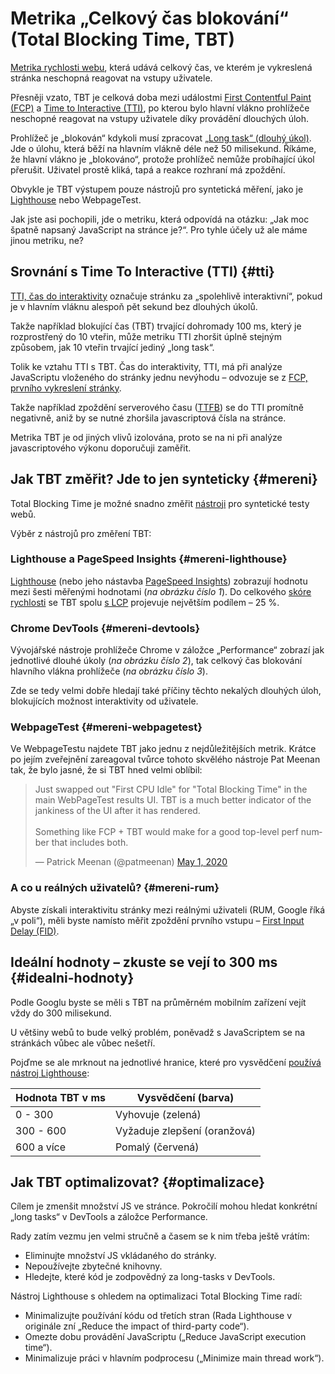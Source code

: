 # Metrika „Celkový čas blokování“ (Total Blocking Time, TBT)

[Metrika rychlosti webu](metriky-rychlosti.md), která udává celkový čas, ve kterém je vykreslená stránka neschopná reagovat na vstupy uživatele.

Přesněji vzato, TBT je celková doba mezi událostmi [First Contentful Paint (FCP)](metrika-fcp.md) a [Time to Interactive (TTI)](metrika-tti.md), po kterou bylo hlavní vlákno prohlížeče neschopné reagovat na vstupy uživatele díky provádění dlouchých úloh.

Prohlížeč je „blokován“ kdykoli musí zpracovat [„Long task“ (dlouhý úkol)](https://w3c.github.io/longtasks/). Jde o úlohu, která běží na hlavním vlákně déle než 50 milisekund. Říkáme, že hlavní vlákno je „blokováno“, protože prohlížeč nemůže probíhající úkol přerušit. Uživatel prostě kliká, tapá a reakce rozhraní má zpoždění.

<!-- AdSnippet -->

Obvykle je TBT výstupem pouze nástrojů pro syntetická měření, jako je [Lighthouse](lighthouse.md) nebo WebpageTest.

Jak jste asi pochopili, jde o metriku, která odpovídá na otázku: „Jak moc špatně napsaný JavaScript na stránce je?“. Pro tyhle účely už ale máme jinou metriku, ne?

## Srovnání s Time To Interactive (TTI) {#tti}

[TTI, čas do interaktivity](metrika-tti.md) označuje stránku za „spolehlivě interaktivní“, pokud je v hlavním vláknu alespoň pět sekund bez dlouhých úkolů.

Takže například blokující čas (TBT) trvající dohromady 100 ms, který je rozprostřený do 10 vteřin, může metriku TTI zhoršit úplně stejným způsobem, jak 10 vteřin trvající jediný „long task“.

Tolik ke vztahu TTI s TBT. Čas do interaktivity, TTI, má při analýze JavaScriptu vloženého do stránky jednu nevýhodu – odvozuje se z [FCP, prvního vykreslení stránky](metrika-fcp.md).

Takže například zpoždění serverového času ([TTFB](metrika-ttfb.md)) se do TTI promítně negativně, aniž by se nutné zhoršila javascriptová čísla na stránce.

Metrika TBT je od jiných vlivů izolována, proto se na ni při analýze javascriptového výkonu doporučuji zaměřit.

## Jak TBT změřit? Jde to jen synteticky {#mereni}

Total Blocking Time je možné snadno změřit [nástroji](rychlost-nastroje.md) pro syntetické testy webů.

<!-- TODO obrázek -->

Výběr z nástrojů pro změření TBT:

### Lighthouse a PageSpeed Insights {#mereni-lighthouse}

[Lighthouse](lighthouse.md) (nebo jeho nástavba [PageSpeed Insights](pagespeed-insights.md)) zobrazují hodnotu mezi šesti měřenými hodnotami (_na obrázku číslo 1_). Do celkového [skóre rychlosti](metrika-lps.md) se TBT spolu [s LCP](metrika-lcp.md) projevuje největším podílem – 25 %.

### Chrome DevTools {#mereni-devtools}

Vývojářské nástroje prohlížeče Chrome v záložce „Performance“ zobrazí jak jednotlivé dlouhé úkoly (_na obrázku číslo 2_), tak celkový čas blokování hlavního vlákna prohlížeče (_na obrázku číslo 3_).

Zde se tedy velmi dobře hledají také příčiny těchto nekalých dlouhých úloh, blokujících možnost interaktivity od uživatele.

### WebpageTest {#mereni-webpagetest}

Ve WebpageTestu najdete TBT jako jednu z nejdůležitějších metrik. Krátce po jejím zveřejnění zareagoval tvůrce tohoto skvělého nástroje Pat Meenan tak, že bylo jasné, že si TBT hned velmi oblíbil:

<blockquote class="twitter-tweet"><p lang="en" dir="ltr">Just swapped out &quot;First CPU Idle&quot; for &quot;Total Blocking Time&quot; in the main WebPageTest results UI. TBT is a much better indicator of the jankiness of the UI after it has rendered.<br><br>Something like FCP + TBT would make for a good top-level perf number that includes both.</p>&mdash; Patrick Meenan (@patmeenan) <a href="https://twitter.com/patmeenan/status/1256267827478175746?ref_src=twsrc%5Etfw">May 1, 2020</a></blockquote>
<script async src="https://platform.twitter.com/widgets.js" charset="utf-8"></script>

### A co u reálných uživatelů? {#mereni-rum}

Abyste získali interaktivitu stránky mezi reálnými uživateli (RUM, Google říká „v poli“), měli byste namísto měřit zpoždění prvního vstupu – [First Input Delay (FID)](metrika-fid.md).

## Ideální hodnoty – zkuste se vejí to 300 ms {#idealni-hodnoty}

Podle Googlu byste se měli s TBT na průměrném mobilním zařízení vejít vždy do 300 milisekund.

U většiny webů to bude velký problém, poněvadž s JavaScriptem se na stránkách vůbec ale vůbec nešetří.

Pojďme se ale mrknout na jednotlivé hranice, které pro vysvědčení [používá nástroj Lighthouse](https://web.dev/lighthouse-total-blocking-time/#how-lighthouse-determines-your-tbt-score):

|  Hodnota TBT v ms  | Vysvědčení (barva)   |
|--------------------|----------------------|
| 0 - 300            | Vyhovuje (zelená)    |
| 300 - 600          | Vyžaduje zlepšení (oranžová)  |
| 600 a více         | Pomalý (červená)     |

## Jak TBT optimalizovat? {#optimalizace}

Cílem je zmenšit množství JS ve stránce. Pokročilí mohou hledat konkrétní „long tasks“ v DevTools a záložce Performance.

Rady zatím vezmu jen velmi stručně a časem se k nim třeba ještě vrátím:

- Eliminujte množství JS vkládaného do stránky.
- Nepoužívejte zbytečné knihovny.
- Hledejte, které kód je zodpovědný za long-tasks v DevTools.

Nástroj Lighthouse s ohledem na optimalizaci Total Blocking Time radí:

- Minimalizujte používání kódu od třetích stran (Rada Lighthouse v originále zní „Reduce the impact of third-party code“).
- Omezte dobu provádění JavaScriptu („Reduce JavaScript execution time“).
- Minimalizuje práci v hlavním podprocesu („Minimize main thread work“).
